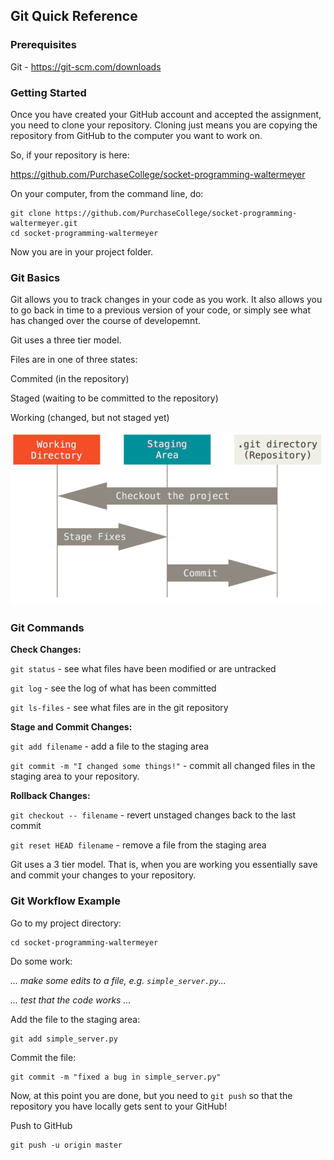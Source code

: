 ## Git Quick Reference

### Prerequisites
Git - https://git-scm.com/downloads

### Getting Started

Once you have created your GitHub account and accepted the assignment, you need
to clone your repository. Cloning just means you are copying the repository
from GitHub to the computer you want to work on.

So, if your repository is here:

https://github.com/PurchaseCollege/socket-programming-waltermeyer

On your computer, from the command line, do:

```
git clone https://github.com/PurchaseCollege/socket-programming-waltermeyer.git
cd socket-programming-waltermeyer
```

Now you are in your project folder.

### Git Basics

Git allows you to track changes in your code as you work. It also allows you to
go back in time to a previous version of your code, or simply see what has
changed over the course of developemnt.

Git uses a three tier model.

Files are in one of three states:

Commited (in the repository)

Staged (waiting to be committed to the repository)

Working (changed, but not staged yet)

![Git Stages](areas.png)

### Git Commands

**Check Changes:**

```git status``` - see what files have been modified or are untracked

```git log``` - see the log of what has been committed

```git ls-files``` - see what files are in the git repository

**Stage and Commit Changes:**

```git add filename``` - add a file to the staging area

```git commit -m "I changed some things!"``` - commit all changed files in the staging area to your repository.

**Rollback Changes:**

```git checkout -- filename``` - revert unstaged changes back to the last commit

```git reset HEAD filename``` - remove a file from the staging area

Git uses a 3 tier model. That is, when you are working you essentially save and
commit your changes to your repository.

### Git Workflow Example

Go to my project directory:
```
cd socket-programming-waltermeyer
```

Do some work:

*... make some edits to a file, e.g. ```simple_server.py```...*

*... test that the code works ...*

Add the file to the staging area:
```
git add simple_server.py
```

Commit the file:
```
git commit -m "fixed a bug in simple_server.py"
```

Now, at this point you are done, but you need to ```git push``` so that the
repository you have locally gets sent to your GitHub!

Push to GitHub
```
git push -u origin master
```
